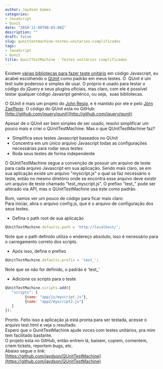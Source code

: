 ```yaml
---
author: Jaydson Gomes
categories:
- JavaScript
- Qunit
date: "2010-11-08T08:03:00Z"
description: ""
draft: false
slug: qunittestmachine-testes-unitarios-simplificados
tags:
- JavaScript
- Qunit
title: QunitTestMachine - Testes unitários simplificados
---
```


Existem [várias bibliotecas para fazer teste unitário](http://en.wikipedia.org/wiki/List_of_unit_testing_frameworks#JavaScript) em código Javascript, eu acabei escolhendo o [QUnit](http://docs.jquery.com/Qunit) como padrão em meus testes.
O  QUnit é um test suite poderoso e simples de usar. O próprio é usado para testar o código do jQuery e seus plugins oficiais, mas claro, com ele é possível testar qualquer código Javasript genérico, ou seja,  suas bibliotecas.

O QUnit é mais um projeto do [John Resig](http://ejohn.org/), e é mantido por ele e pelo [Jörn Zaefferer](http://bassistance.de/).
O código do QUnit esta no GitHub: [http://github.com/jquery/qunit](http://github.com/jquery/qunit)<!-- more -->

Apesar de o QUnit ser bem simples de ser usado, resolvi simplificar um pouco mais e criei o QUnitTestMachine.
Mas o que QUnitTestMachine faz?
- Simplifica seus testes Javascript baseados no QUnit
- Concentra em um único arquivo Javascript todas as configurações necessárias para rodar seus testes
- Roda seus testes de forma independente<!-- more -->

O QUnitTestMachine segue a convenção de possuir um arquivo de teste para cada arquivo Javascript em sua aplicação.
Sendo mais claro, se em sua aplicação existe um arquivo "myscript.js" o qual se faz necessário o teste, então no mesmo diretório onde se encontra esse arquivo deve existir um arquivo de teste chamado "test_myscript.js".
O prefixo "test_" pode ser alterado via API, mas o QUnitTestMachine usa este como padrão.  

Bom, vamos ver um pouco de código para ficar mais claro:  
Para iniciar, abra o arquivo config.js, que é o arquivo de configuração dos seus testes.  
- Defina o path root de sua aplicação

```javascript
QUnitTestMachine.defaults.path = 'http://localhost/';
```

Note que o path definido utiliza o endereço absoluto, isso é necessário para o carregamento correto dos scripts.  

- Após isso, defina o prefixo

```javascript
QUnitTestMachine.defaults.prefix = 'test_';
```

Note que se não for definido, o padrão é 'test_'  

- Adicione os scripts para o teste

```javascript
QUnitTestMachine.scripts.add({
   "scripts": [
         {name: "app/js/myscript.js"},
         {name: "app2/myscript2.js"}
   ]
});
```

Pronto. Feito isso a aplicação já está pronta para ser testada, acesse o arquivo test.html e veja o resultado.  
Espero que o QunitTestMachine ajude voces com testes unitários, pra mim tem facilitado bastante.  
O projeto esta no GitHub, então entrem lá, baixem, copiem, comentem, criem tickets, reportem bugs, etc.  
Abaixo segue o link:  
[https://github.com/jaydson/QUnitTestMachine](https://github.com/jaydson/QUnitTestMachine)
